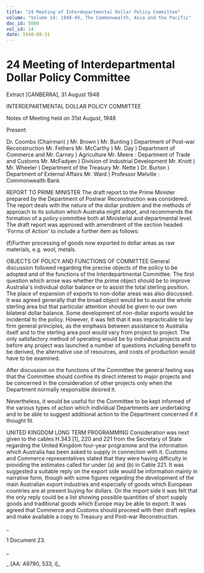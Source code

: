 ```yaml
---
title: "24 Meeting of Interdepartmental Dollar Policy Committee"
volume: "Volume 14: 1948-49, The Commonwealth, Asia and the Pacific"
doc_id: 5800
vol_id: 14
date: 1948-08-31
---
```


# 24 Meeting of Interdepartmental Dollar Policy Committee

Extract [CANBERRA], 31 August 1948

INTERDEPARTMENTAL DOLLAR POLICY COMMITTEE

Notes of Meeting held on 31st August, 1948

Present:

Dr. Coombs (Chairman) ) Mr. Brown ) Mr. Bunting ) Department of Post-war Reconstruction Mr. Fethers Mr. McCarthy ) Mr. Day ) Department of Commerce and Mr. Carney ) Agriculture Mr. Meere : Department of Trade and Customs Mr. McFadyen ) Division of Industrial Development Mr. Knott ) Mr. Wheeler ) Department of the Treasury Mr. Nette ) Dr. Burton ) Department of External Affairs Mr. Ward ) Professor Melville : Commonwealth Bank

REPORT TO PRIME MINISTER The draft report to the Prime Minister prepared by the Department of Postwar Reconstruction was considered. The report deals with the nature of the dollar problem and the methods of approach to its solution which Australia might adopt, and recommends the formation of a policy committee both at Ministerial and departmental level. The draft report was approved with amendment of the section headed 'Forms of Action' to include a further item as follows:

(f)Further processing of goods now exported to dollar areas as raw materials, e.g. wool, metals.

OBJECTS OF POLICY AND FUNCTIONS OF COMMITTEE General discussion followed regarding the precise objects of the policy to be adopted and of the functions of the Interdepartmental Committee. The first question which arose was whether the prime object should be to improve Australia's individual dollar balance or to assist the total sterling position. The place of expansion of exports to non-dollar areas was also discussed. It was agreed generally that the broad object would be to assist the whole sterling area but that particular attention should be given to our own bilateral dollar balance. Some development of non-dollar exports would be incidental to the policy. However, it was felt that it was impracticable to lay firm general principles, as the emphasis between assistance to Australia itself and to the sterling area pool would vary from project to project. The only satisfactory method of operating would be by individual projects and before any project was launched a number of questions including benefit to be derived, the alternative use of resources, and costs of production would have to be examined.

After discussion on the functions of the Committee the general feeling was that the Committee should confine its direct interest to major projects and be concerned in the consideration of other projects only when the Department normally responsible desired it.

Nevertheless, it would be useful for the Committee to be kept informed of the various types of action which individual Departments are undertaking and to be able to suggest additional action to the Department concerned if it thought fit.

UNITED KINGDOM LONG TERM PROGRAMMING Consideration was next given to the cables H.343 [1], 220 and 221 from the Secretary of State regarding the United Kingdom four-year programme and the information which Australia has been asked to supply in connection with it. Customs and Commerce representatives stated that they were having difficulty in providing the estimates called for under (a) and (b) in Cable 221. It was suggested a suitable reply on the export side would be information mainly in narrative form, though with some figures regarding the development of the main Australian export industries and especially of goods which European countries are at present buying for dollars. On the import side it was felt that the only reply could be a list showing possible quantities of short supply goods and traditional goods which Europe may be able to export. It was agreed that Commerce and Customs should proceed with their draft replies and make available a copy to Treasury and Post-war Reconstruction.

_

1 Document 23.

_

_ [AA: A9790, 533, i]_
